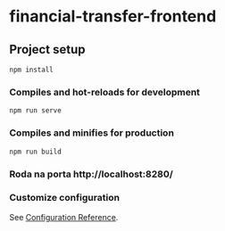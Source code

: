 # financial-transfer-frontend

## Project setup
```
npm install
```

### Compiles and hot-reloads for development
```
npm run serve
```

### Compiles and minifies for production
```
npm run build
```
### Roda na porta http://localhost:8280/


### Customize configuration
See [Configuration Reference](https://cli.vuejs.org/config/).